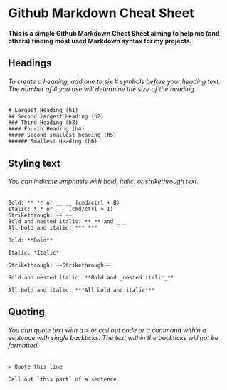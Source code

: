 # Github Markdown Cheat Sheet
#### This is a simple Github Markdown Cheat Sheet aiming to help me (and others) finding most used Markdown syntax for my projects.


## Headings
###### To create a heading, add one to six # symbols before your heading text. The number of # you use will determine the size of the heading.

```
# Largest Heading (h1)
## Second largest Heading (h2)
### Third Heading (h3)
#### Fourth Heading (h4)
##### Second smallest heading (h5)
###### Smallest Heading (h6)
```


## Styling text
###### You can indicate emphasis with bold, italic, or strikethrough text.

```
Bold: ** ** or __ __ (cmd/ctrl + B)
Italic: * * or _ _ (cmd/ctrl + I) 
Strikethrough: ~~ ~~
Bold and nested italic: ** ** and _ _
All bold and italic: *** ***
```

```
Bold: **Bold**

Italic: *Italic*

Strikethrough: ~~Strikethrough~~

Bold and nested italic: **Bold and _nested italic_**

All bold and italic: ***All bold and italic***
```

## Quoting
###### You can quote text with a \> or call out code or a command within a sentence with single backticks. The text within the backticks will not be formatted.

```
> Quote this line

Call out `this part` of a sentence
```

